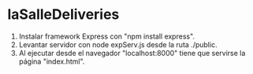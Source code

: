 # laSalleDeliveries
1. Instalar framework Express con "npm install express".
2. Levantar servidor con node expServ.js desde la ruta ./public.
3. Al ejecutar desde el navegador "localhost:8000" tiene que servirse la página "index.html".
